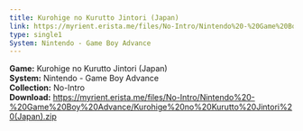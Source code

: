 ```yaml
---
title: Kurohige no Kurutto Jintori (Japan)
link: https://myrient.erista.me/files/No-Intro/Nintendo%20-%20Game%20Boy%20Advance/Kurohige%20no%20Kurutto%20Jintori%20(Japan).zip
type: single1
System: Nintendo - Game Boy Advance
---
```

<b>Game:</b> Kurohige no Kurutto Jintori (Japan)<br>
<b>System:</b> Nintendo - Game Boy Advance<br>
<b>Collection:</b> No-Intro<br>
<b>Download:</b> https://myrient.erista.me/files/No-Intro/Nintendo%20-%20Game%20Boy%20Advance/Kurohige%20no%20Kurutto%20Jintori%20(Japan).zip